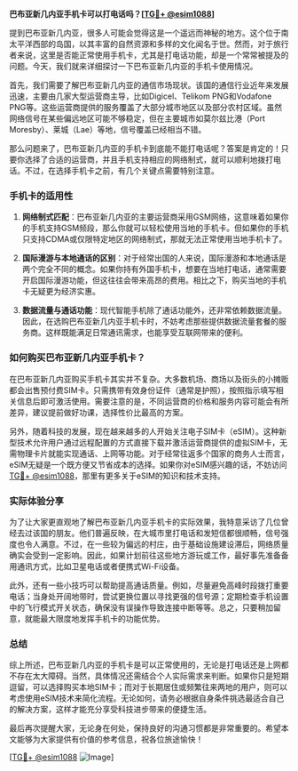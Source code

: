 **巴布亚新几内亚手机卡可以打电话吗？[[TG💪+ @esim1088](https://t.me/s/esim1088)]**

提到巴布亚新几内亚，很多人可能会觉得这是一个遥远而神秘的地方。这个位于南太平洋西部的岛国，以其丰富的自然资源和多样的文化闻名于世。然而，对于旅行者来说，这里是否能正常使用手机卡，尤其是打电话功能，却是一个常常被提及的问题。今天，我们就来详细探讨一下巴布亚新几内亚的手机卡使用情况。

首先，我们需要了解巴布亚新几内亚的通信市场现状。该国的通信行业近年来发展迅速，主要由几家大型运营商主导，比如Digicel、Telikom PNG和Vodafone PNG等。这些运营商提供的服务覆盖了大部分城市地区以及部分农村区域。虽然网络信号在某些偏远地区可能不够稳定，但在主要城市如莫尔兹比港（Port Moresby）、莱城（Lae）等地，信号覆盖已经相当不错。

那么问题来了，巴布亚新几内亚的手机卡到底能不能打电话呢？答案是肯定的！只要你选择了合适的运营商，并且手机支持相应的网络制式，就可以顺利地拨打电话。不过，在选择手机卡之前，有几个关键点需要特别注意。

### 手机卡的适用性

1. **网络制式匹配**：巴布亚新几内亚的主要运营商采用GSM网络，这意味着如果你的手机支持GSM频段，那么你就可以轻松使用当地的手机卡。但如果你的手机只支持CDMA或仅限特定地区的网络制式，那就无法正常使用当地手机卡了。

2. **国际漫游与本地通话的区别**：对于经常出国的人来说，国际漫游和本地通话是两个完全不同的概念。如果你持有外国手机卡，想要在当地打电话，通常需要开启国际漫游功能，但这往往会带来高昂的费用。相比之下，购买当地的手机卡无疑更为经济实惠。

3. **数据流量与通话功能**：现代智能手机除了通话功能外，还非常依赖数据流量。因此，在选购巴布亚新几内亚手机卡时，不妨考虑那些提供数据流量套餐的服务商。这样既能满足日常通讯需求，也能享受互联网带来的便利。

### 如何购买巴布亚新几内亚手机卡？

在巴布亚新几内亚购买手机卡其实并不复杂。大多数机场、商场以及街头的小摊贩都会出售预付费SIM卡。只需携带有效身份证件（通常是护照），按照指示填写相关信息后即可激活使用。需要注意的是，不同运营商的价格和服务内容可能会有所差异，建议提前做好功课，选择性价比最高的方案。

另外，随着科技的发展，现在越来越多的人开始关注电子SIM卡（eSIM）。这种新型技术允许用户通过远程配置的方式直接下载并激活运营商提供的虚拟SIM卡，无需物理卡片就能实现通话、上网等功能。对于经常往返多个国家的商务人士而言，eSIM无疑是一个既方便又节省成本的选择。如果你对eSIM感兴趣的话，不妨访问[TG💪+ @esim1088](https://t.me/s/esim1088)，那里有更多关于eSIM的知识和技术支持。

### 实际体验分享

为了让大家更直观地了解巴布亚新几内亚手机卡的实际效果，我特意采访了几位曾经去过该国的朋友。他们普遍反映，在大城市里打电话和发短信都很顺畅，信号强度也令人满意。不过，在一些较为偏远的村庄，由于基础设施建设滞后，网络质量确实会受到一定影响。因此，如果计划前往这些地方游玩或工作，最好事先准备备用通讯方式，比如卫星电话或者便携式Wi-Fi设备。

此外，还有一些小技巧可以帮助提高通话质量。例如，尽量避免高峰时段拨打重要电话；当身处开阔地带时，尝试更换位置以寻找更强的信号源；定期检查手机设置中的飞行模式开关状态，确保没有误操作导致连接中断等等。总之，只要稍加留意，就能最大限度地发挥手机卡的功能优势。

### 总结

综上所述，巴布亚新几内亚的手机卡是可以正常使用的，无论是打电话还是上网都不存在太大障碍。当然，具体情况还需结合个人实际需求来判断。如果你只是短期逗留，可以选择购买本地SIM卡；而对于长期居住或频繁往来两地的用户，则可以考虑使用eSIM技术来简化流程。无论如何，请务必根据自身条件挑选最适合自己的解决方案，这样才能充分享受科技进步带来的便捷生活。

最后再次提醒大家，无论身在何处，保持良好的沟通习惯都是非常重要的。希望本文能够为大家提供有价值的参考信息，祝各位旅途愉快！

[[TG💪+ @esim1088](https://t.me/s/esim1088) ![Image](https://i.postimg.cc/4NQfJmqS/Snipaste-2025-05-13-00-14-12.png)]